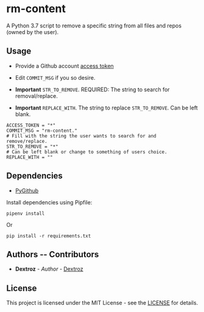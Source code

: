 # rm-content
A Python 3.7 script to remove a specific string from all files and repos (owned by the user).

## Usage
* Provide a Github account [access token](https://github.com/settings/tokens)

* Edit `COMMIT_MSG` if you so desire.

* **Important** `STR_TO_REMOVE`. REQUIRED: The string to search for removal/replace.

* **Important** `REPLACE_WITH`. The string to replace `STR_TO_REMOVE`. Can be left blank.

```
ACCESS_TOKEN = "*"
COMMIT_MSG = "rm-content."
# Fill with the string the user wants to search for and remove/replace.
STR_TO_REMOVE = "*"
# Can be left blank or change to something of users choice.
REPLACE_WITH = ""
```

## Dependencies

* [PyGithub](https://github.com/PyGithub/PyGithub/)

Install dependencies using Pipfile:
```
pipenv install
```
Or
```
pip install -r requirements.txt
```

## Authors -- Contributors

* **Dextroz** - *Author* - [Dextroz](https://github.com/Dextroz)

## License
This project is licensed under the MIT License - see the [LICENSE](LICENSE) for details.
